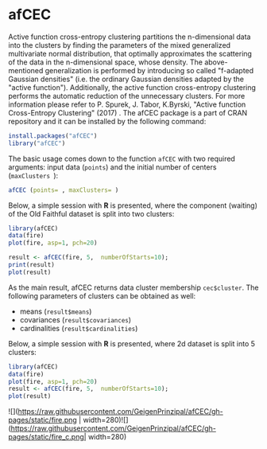 afCEC
===

Active function cross-entropy clustering partitions the n-dimensional data into the clusters by finding the parameters of the mixed generalized multivariate normal distribution, that optimally approximates the scattering of the data in the n-dimensional space, whose density. The above-mentioned generalization is performed by introducing so called "f-adapted Gaussian densities" (i.e. the ordinary Gaussian densities adapted by the "active function"). Additionally, the active function cross-entropy clustering performs the automatic reduction of the unnecessary clusters. For more information please refer to P. Spurek, J. Tabor, K.Byrski, "Active function Cross-Entropy Clustering" (2017) .
The afCEC package is a part of CRAN repository and it can be installed by the following command:

```R
install.packages("afCEC")
library("afCEC")
```

The basic usage comes down to the function ` afCEC ` with two required arguments: input data (`points`) and the initial number of centers (`maxClusters `):

```R
afCEC (points= , maxClusters= )
```
Below, a simple session with **R** is presented, where the component
(waiting) of the Old Faithful dataset is split into two clusters:

```R
library(afCEC)
data(fire)
plot(fire, asp=1, pch=20)

result <- afCEC(fire, 5,  numberOfStarts=10);
print(result)
plot(result)
```

As the main result, afCEC returns data cluster membership `cec$cluster`. The following parameters of 
clusters can be obtained as well:

- means (`result$means`)
- covariances (`result$covariances`)
- cardinalities (`result$cardinalities`)

Below, a simple session with **R** is presented, where 2d dataset is split into 5 clusters:

```R
library(afCEC)
data(fire)
plot(fire, asp=1, pch=20)
result <- afCEC(fire, 5,  numberOfStarts=10);
plot(result)
```

![](https://raw.githubusercontent.com/GeigenPrinzipal/afCEC/gh-pages/static/fire.png | width=280)![](https://raw.githubusercontent.com/GeigenPrinzipal/afCEC/gh-pages/static/fire_c.png| width=280)
